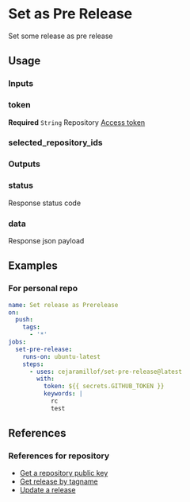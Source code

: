 # Set as Pre Release

Set some release as pre release

## Usage

### Inputs

### token

**Required** `String` Repository [Access token](https://docs.github.com/en/github/authenticating-to-github/creating-a-personal-access-token)

### selected_repository_ids

### Outputs

### status

Response status code

### data

Response json payload

## Examples

### For personal repo

```YAML
name: Set release as Prerelease
on:
  push:
    tags:
      - '*'
jobs:
  set-pre-release:
    runs-on: ubuntu-latest
    steps:
      - uses: cejaramillof/set-pre-release@latest
        with:
          token: ${{ secrets.GITHUB_TOKEN }}
          keywords: |
            rc
            test
```

## References

### References for repository

- [Get a repository public key](https://developer.github.com/v3/actions/secrets/#get-a-repository-public-key)
- [Get release by tagname](https://docs.github.com/es/rest/reference/releases#get-a-release-by-tag-name)
- [Update a release](https://docs.github.com/es/rest/reference/releases#update-a-release)
